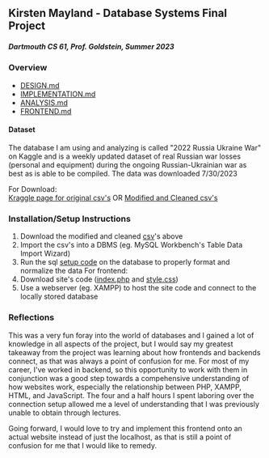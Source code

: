 ## Kirsten Mayland - Database Systems Final Project 
##### Dartmouth CS 61, Prof. Goldstein, Summer 2023

### Overview
- [DESIGN.md](DESIGN.md)
- [IMPLEMENTATION.md](IMPLEMENTATION.md)
- [ANALYSIS.md](ANALYSIS.md)
- [FRONTEND.md](FRONTEND.md)
#### Dataset
The database I am using and analyzing is called "2022 Russia Ukraine War" on Kaggle and is a weekly updated dataset of real Russian war losses (personal and equipment) during the ongoing Russian-Ukrainian war as best as is able to be compiled. The data was downloaded 7/30/2023

For Download:  
[Kraggle page for original csv's](https://www.kaggle.com/datasets/piterfm/2022-ukraine-russian-war?select=russia_losses_equipment_correction.csv)
OR [Modified and Cleaned csv's](modified_csv_rus.zip)

### Installation/Setup Instructions
1) Download the modified and cleaned [csv](modified_csv_rus.zip)'s above
2) Import the csv's into a DBMS (eg. MySQL Workbench's Table Data Import Wizard)
3) Run the sql [setup code](rus_database_setup.sql) on the database to properly format and normalize the data
For frontend:
4) Download site's code ([index.php](index.php) and [style.css](style.css))
5) Use a webserver (eg. XAMPP) to host the site code and connect to the locally stored database

### Reflections
This was a very fun foray into the world of databases and I gained a lot of knowledge in all aspects of the project, but I would say my greatest takeaway from the project was learning about how frontends and backends connect, as that was always a point of confusion for me. For most of my career, I've worked in backend, so this opportunity to work with them in conjunction was a good step towards a compehensive understanding of how websites work, especially the relationship between PHP, XAMPP, HTML, and JavaScript. The four and a half hours I spent laboring over the connection setup allowed me a level of understanding that I was previously unable to obtain through lectures.

Going forward, I would love to try and implement this frontend onto an actual website instead of just the localhost, as that is still a point of confusion for me that I would like to remedy.
